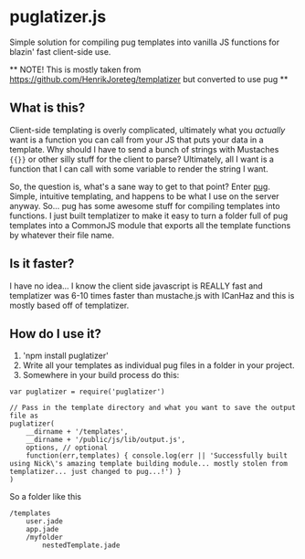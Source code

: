 # puglatizer.js

Simple solution for compiling pug templates into vanilla JS functions for blazin' fast client-side use.

** NOTE! This is mostly taken from https://github.com/HenrikJoreteg/templatizer but converted to use pug **

## What is this?

Client-side templating is overly complicated, ultimately what you *actually* want is a function you can call from your JS that puts your data in a template. Why should I have to send a bunch of strings with Mustaches `{{}}` or other silly stuff for the client to parse? Ultimately, all I want is a function that I can call with some variable to render the string I want.

So, the question is, what's a sane way to get to that point? Enter [pug](https://pugjs.org). Simple, intuitive templating, and happens to be what I use on the server anyway. So... pug has some awesome stuff for compiling templates into functions. I just built templatizer to make it easy to turn a folder full of pug templates into a CommonJS module that exports all the template functions by whatever their file name.

## Is it faster?

I have no idea... I know the client side javascript is REALLY fast and templatizer was 6-10 times faster than mustache.js with ICanHaz and this is mostly based off of templatizer.

## How do I use it?

1. 'npm install puglatizer'
1. Write all your templates as individual pug files in a folder in your project.
1. Somewhere in your build process do this:

```
var puglatizer = require('puglatizer')

// Pass in the template directory and what you want to save the output file as
puglatizer(
	__dirname + '/templates',
	__dirname + '/public/js/lib/output.js',
	options, // optional
	function(err,templates) { console.log(err || 'Successfully built using Nick\'s amazing template building module... mostly stolen from templatizer... just changed to pug...!') }
)
```

So a folder like this

```
/templates
	user.jade
	app.jade
	/myfolder
		nestedTemplate.jade
```
